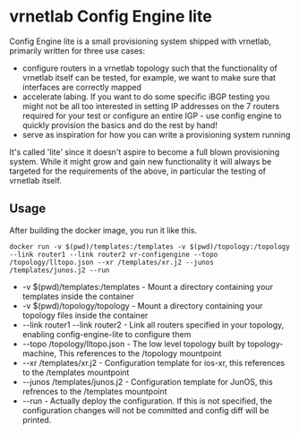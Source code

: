 vrnetlab Config Engine lite
===========================
Config Engine lite is a small provisioning system shipped with vrnetlab,
primarily written for three use cases:

 * configure routers in a vrnetlab topology such that the functionality of
   vrnetlab itself can be tested, for example, we want to make sure that
   interfaces are correctly mapped
 * accelerate labing. If you want to do some specific iBGP testing you might
   not be all too interested in setting IP addresses on the 7 routers required
   for your test or configure an entire IGP - use config engine to quickly
   provision the basics and do the rest by hand!
 * serve as inspiration for how you can write a provisioning system running

It's called 'lite' since it doesn't aspire to become a full blown provisioning
system. While it might grow and gain new functionality it will always be
targeted for the requirements of the above, in particular the testing of
vrnetlab itself.

Usage
-----
After building the docker image, you run it like this.

```
docker run -v $(pwd)/templates:/templates -v $(pwd)/topology:/topology --link router1 --link router2 vr-configengine --topo /topology/lltopo.json --xr /templates/xr.j2 --junos /templates/junos.j2 --run
```

 * -v $(pwd)/templates:/templates - Mount a directory containing your templates inside the container
 * -v $(pwd)/topology/topology - Mount a directory containing your topology files inside the container
 * --link router1 --link router2 - Link all routers specified in your topology, enabling config-engine-lite to configure them
 * --topo /topology/lltopo.json - The low level topology built by topology-machine, This references to the /topology mountpoint
 * --xr /templates/xr.j2 - Configuration template for ios-xr, this references to the /templates mountpoint
 * --junos /templates/junos.j2 - Configuration template for JunOS, this refrences to the /templates mountpoint
 * --run - Actually deploy the configuration. If this is not specified, the configuration changes will not be committed and config diff will be printed.
